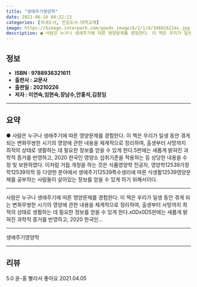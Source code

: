 ```yaml
---
title: "생애주기영양학"
date: 2021-06-16 04:22:13
categories: [국내도서, 전공도서-대학교재]
image: https://bimage.interpark.com/goods_image/6/2/1/4/346816214s.jpg
description: ● 사람은 누구나 생애주기에 따른 영양문제를 경험한다. 이 책은 우리가 일생 동안 겪게 되는 변화무쌍한 시기의 영양에 관한 내용을 체계적으로 정리하여, 출생부터 사망까지 최적의 상태로 생활하는 데 필요한 정보를 얻을 수 있게 한다.5판에는 새롭게 밝혀진 과학적 증거를 반영하고, 202
---
```


## **정보**

- **ISBN : 9788936321611**
- **출판사 : 교문사**
- **출판일 : 20210226**
- **저자 : 이연숙,임현숙,장남수,안홍석,김창임**

------



## **요약**

●  사람은 누구나 생애주기에 따른 영양문제를 경험한다. 이 책은 우리가 일생 동안 겪게 되는 변화무쌍한 시기의 영양에 관한 내용을 체계적으로 정리하여, 출생부터 사망까지 최적의 상태로 생활하는 데 필요한 정보를 얻을 수 있게 한다.5판에는 새롭게 밝혀진 과학적 증거를 반영하고, 2020 한국인 영양소 섭취기준을 적용하는 등 상당한 내용을 수정 및 보완하였다. 이처럼 거듭 개정을 하는 것은 식품영양학 전공자, 영양학12539가정학12539의학 등 다양한 분야에서 생애주기12539특수생리에 따른 식생활12539영양문제를 공부하는 사람들이 살아있는 정보를 얻을 수 있게 하기 위해서이다.

------

사람은 누구나 생애주기에 따른 영양문제를 경험한다. 이 책은 우리가 일생 동안 겪게 되는 변화무쌍한 시기의 영양에 관한 내용을 체계적으로 정리하여, 출생부터 사망까지 최적의 상태로 생활하는 데 필요한 정보를 얻을 수 있게 한다.x0Dx0D5판에는 새롭게 밝혀진 과학적 증거를 반영하고, 2020 한국인... 

------


생애주기영양학 

------


## **리뷰** 

5.0 윤-홍 빨라서 좋아요 2021.04.05 <br/>